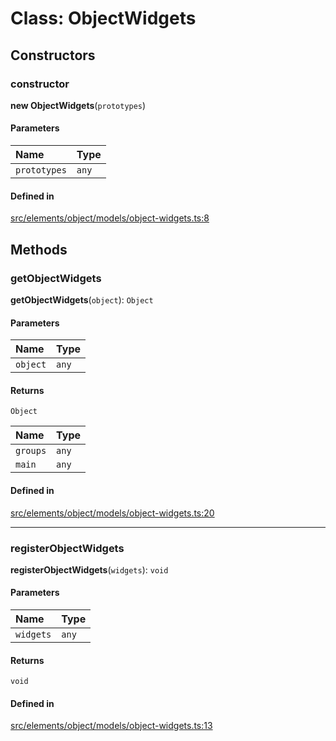 # Class: ObjectWidgets

## Constructors

### constructor

**new ObjectWidgets**(`prototypes`)

#### Parameters

| Name | Type |
| :------ | :------ |
| `prototypes` | `any` |

#### Defined in

[src/elements/object/models/object-widgets.ts:8](https://github.com/io-gui/iogui/blob/main/src/elements/object/models/object-widgets.ts#L8)

## Methods

### getObjectWidgets

**getObjectWidgets**(`object`): `Object`

#### Parameters

| Name | Type |
| :------ | :------ |
| `object` | `any` |

#### Returns

`Object`

| Name | Type |
| :------ | :------ |
| `groups` | `any` |
| `main` | `any` |

#### Defined in

[src/elements/object/models/object-widgets.ts:20](https://github.com/io-gui/iogui/blob/main/src/elements/object/models/object-widgets.ts#L20)

___

### registerObjectWidgets

**registerObjectWidgets**(`widgets`): `void`

#### Parameters

| Name | Type |
| :------ | :------ |
| `widgets` | `any` |

#### Returns

`void`

#### Defined in

[src/elements/object/models/object-widgets.ts:13](https://github.com/io-gui/iogui/blob/main/src/elements/object/models/object-widgets.ts#L13)

